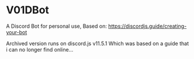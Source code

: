# V01DBot

A Discord Bot for personal use, 
Based on: https://discordjs.guide/creating-your-bot

Archived version runs on discord.js v11.5.1
Which was based on a guide that i can no longer find online...
